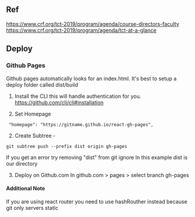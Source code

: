 ## Ref

https://www.crf.org/tct-2019/program/agenda/course-directors-faculty
https://www.crf.org/tct-2019/program/agenda/tct-at-a-glance

## Deploy


### Github Pages

Github pages automatically looks for an index.html. It's best to setup a deploy folder called dist/build

1. Install the CLI this will handle authentication for you.
https://github.com/cli/cli#installation

2. Set Homepage
````
 "homepage": "https://gitname.github.io/react-gh-pages",
````

2. Create Subtree - 
````
git subtree push --prefix dist origin gh-pages
````

If you get an error try removing "dist" from git ignore
In this example dist is our directory

3. Deploy on Github.com 
In github.com > pages > select branch gh-pages




#### Additional Note

If you are using react router you need to use hashRouther instead because git only servers static


